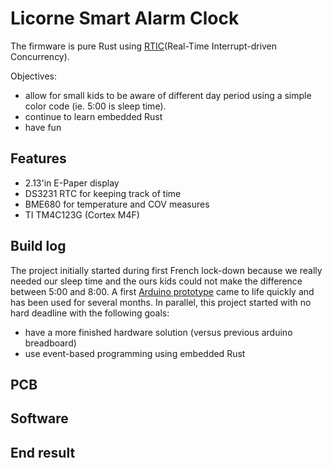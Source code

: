 # Licorne Smart Alarm Clock

The firmware is pure Rust using [RTIC](https://rtic.rs/)(Real-Time Interrupt-driven Concurrency).

Objectives:
* allow for small kids to be aware of different day period using a simple color code (ie. 5:00 is sleep time).
* continue to learn embedded Rust
* have fun

## Features

* 2.13'in E-Paper display
* DS3231 RTC for keeping track of time
* BME680 for temperature and COV measures
* TI TM4C123G (Cortex M4F)


## Build log

The project initially started during first French lock-down because we really
needed our sleep time and the ours kids could not make the difference between
5:00 and 8:00. A first [Arduino
prototype](https://github.com/dkm/licorne-smartalarmclock) came to life quickly
and has been used for several months. In parallel, this project started with no
hard deadline with the following goals:
- have a more finished hardware solution (versus previous arduino breadboard)
- use event-based programming using embedded Rust


## PCB

## Software

## End result


